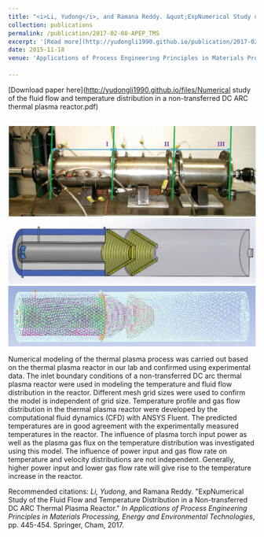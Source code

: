 ```yaml
---
title: "<i>Li, Yudong</i>, and Ramana Reddy. &quot;ExpNumerical Study of the Fluid Flow and Temperature Distribution in a Non-transferred DC ARC Thermal Plasma Reactor.&quot; <i>In Applications of Process Engineering Principles in Materials Processing, Energy and Environmental Technologies</i>, pp. 445-454. Springer, Cham, 2017."
collection: publications
permalink: /publication/2017-02-08-APEP_TMS
excerpt: '[Read more](http://yudongli1990.github.io/publication/2017-02-08-APEP_TMS) and [**Download here**](http://yudongli1990.github.io/files/Numerical study of the fluid flow and temperature distribution in a non-transferred DC ARC thermal plasma reactor.pdf)'
date: 2015-11-18
venue: 'Applications of Process Engineering Principles in Materials Processing, Energy and Environmental Technologies'

---
```

[Download paper here](http://yudongli1990.github.io/files/Numerical study of the fluid flow and temperature distribution in a non-transferred DC ARC thermal plasma reactor.pdf)

<br/><img src='/images/APEP_TMS_2017-2.0.png'>
<br/><img src='/images/APEP_TMS_2017-2.1.png'>
<br/><img src='/images/APEP_TMS_2017-2.2.png'>

Numerical modeling of the thermal plasma process was carried out based on the thermal plasma reactor in our lab and confirmed using experimental data. The inlet boundary conditions of a non-transferred DC arc thermal plasma reactor were used in modeling the temperature and fluid flow distribution in the reactor. Different mesh grid sizes were used to confirm the model is independent of grid size. Temperature profile and gas flow distribution in the thermal plasma reactor were developed by the computational fluid dynamics (CFD) with ANSYS Fluent. The predicted temperatures are in good agreement with the experimentally measured temperatures in the reactor. The influence of plasma torch input power as well as the plasma gas flux on the temperature distribution was investigated using this model. The influence of power input and gas flow rate on temperature and velocity distributions are not independent. Generally, higher power input and lower gas flow rate will give rise to the temperature increase in the reactor.

Recommended citations: <i>Li, Yudong</i>, and Ramana Reddy. &quot;ExpNumerical Study of the Fluid Flow and Temperature Distribution in a Non-transferred DC ARC Thermal Plasma Reactor.&quot; <i>In Applications of Process Engineering Principles in Materials Processing, Energy and Environmental Technologies</i>, pp. 445-454. Springer, Cham, 2017.
